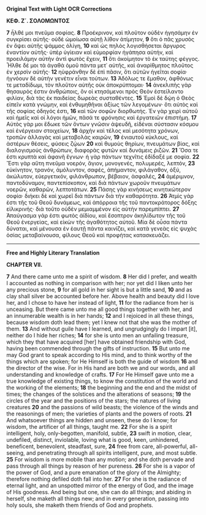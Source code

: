 **Original Text with Light OCR Corrections**

**ΚΕΦ. Ζ´. ΣΟΛΟΜΩ͂ΝΤΟΣ**

**7** ἦλθέ μοι πνεῦμα σοφίας.
**8** Προέκρινον, καὶ πλοῦτον οὐδὲν ἡγησάμην ἐν συγκρίσει αὐτῆς· οὐδὲ ὡμοίωσα αὐτῇ λίθον ἀτίμητον,
**9** ὅτι ὁ πᾶς χρυσὸς ἐν ὄψει αὐτῆς ψάμμος ὀλίγη,
**10** καὶ ὡς πηλὸς λογισθήσεται ἄργυρος ἐναντίον αὐτῆς· ὑπὲρ ὑγίειαν καὶ εὐμορφίαν ἠγάπησα αὐτήν, καὶ προειλάμην αὐτὴν ἀντὶ φωτὸς ἔχειν,
**11** ὅτι ἀκοίμητον τὸ ἐκ ταύτης φέγγος. Ἦλθε δέ μοι τὰ ἀγαθὰ ὁμοῦ πάντα μετ᾿ αὐτῆς, καὶ ἀναρίθμητος πλοῦτος ἐν χερσὶν αὐτῆς·
**12** ηὐφράνθην δὲ ἐπὶ πᾶσιν, ὅτι αὐτῶν ἡγεῖται σοφία· ἠγνόουν δὲ αὐτὴν γενέτιν εἶναι τούτων.
**13** Ἀδόλως τε ἔμαθον, ἀφθόνως τε μεταδίδωμι, τὸν πλοῦτον αὐτῆς οὐκ ἀποκρύπτομαι·
**14** ἀνεκλιπὴς γὰρ θησαυρὸς ἐστιν ἀνθρώποις, ὃν οἱ κτησάμενοι πρὸς Θεὸν ἐστείλαντο φιλίαν, διὰ τὰς ἐκ παιδείας δωρεὰς συσταθέντες.
**15** Ἐμοὶ δὲ δῴη ὁ Θεὸς εἰπεῖν κατὰ γνώμην, καὶ ἐνθυμηθῆναι ἀξίως τῶν λεγομένων· ὅτι αὐτὸς καὶ τῆς σοφίας ὁδηγός ἐστι,
**16** καὶ τῶν σοφῶν διορθωτής. Ἐν γὰρ χειρὶ αὐτοῦ καὶ ἡμεῖς καὶ οἱ λόγοι ἡμῶν, πᾶσά τε φρόνησις καὶ ἐργατειῶν ἐπιστήμη.
**17** Αὐτὸς γὰρ μοι ἔδωκε τῶν ὄντων γνῶσιν ἀψευδῆ, εἰδέναι σύστασιν κόσμου καὶ ἐνέργειαν στοιχείων,
**18** ἀρχὴν καὶ τέλος καὶ μεσότητα χρόνων, τροπῶν ἀλλαγὰς καὶ μεταβολὰς καιρῶν,
**19** ἐνιαυτοῦ κύκλους, καὶ ἀστέρων θέσεις, φύσεις ζῴων
**20** καὶ θυμοὺς θηρίων, πνευμάτων βίας, καὶ διαλογισμούς ἀνθρώπων, διαφορὰς φυτῶν καὶ δυνάμεις ῥιζῶν.
**21** Ὅσα τε ἐστι κρυπτὰ καὶ ἀφανῆ ἔγνων· ἡ γὰρ πάντων τεχνῖτις ἐδίδαξέ με σοφία.
**22** Ἔστι γὰρ αὕτη πνεῦμα νοερόν, ἅγιον, μονογενές, πολυμερές, λεπτόν,
**23** εὐκίνητον, τρανόν, ἀμόλυντον, σαφές, ἀπήμαντον, φιλάγαθον, ὀξύ, ἀκώλυτον, εὐεργετικόν, φιλάνθρωπον, βέβαιον, ἀσφαλές,
**24** ἀμέριμνον, παντοδύναμον, παντεπίσκοπον, καὶ διὰ πάντων χωροῦν πνευμάτων νοερῶν, καθαρῶν, λεπτοτάτων.
**25** Πάσης γὰρ κινήσεως κινητικώτερον σοφία· διήκει δὲ καὶ χωρεῖ διὰ πάντων διὰ τὴν καθαρότητα.
**26** Ἀτμὶς γάρ ἐστι τῆς τοῦ Θεοῦ δυνάμεως, καὶ ἀπόρροια τῆς τοῦ παντοκράτορος δόξης εἰλικρινής· διὰ τοῦτο οὐδὲν μεμιαμμένον εἰς αὐτὴν παρεμπίπτει.
**27** Ἀπαύγασμα γάρ ἐστι φωτὸς ἀϊδίου, καὶ ἔσοπτρον ἀκηλίδωτον τῆς τοῦ Θεοῦ ἐνεργείας, καὶ εἰκὼν τῆς ἀγαθότητος αὐτοῦ. Μία δὲ οὖσα πάντα δύναται, καὶ μένουσα ἐν ἑαυτῇ πάντα καινίζει, καὶ κατὰ γενεὰς εἰς ψυχὰς ὁσίας μεταβαίνουσα, φίλους Θεοῦ καὶ προφήτας κατασκευάζει.

---

**Free and Highly Literary Translation**

**CHAPTER VII.**

**7** And there came unto me a spirit of wisdom.
**8** Her did I prefer, and wealth I accounted as nothing in comparison with her; nor yet did I liken unto her any precious stone,
**9** for all gold in her sight is but a little sand,
**10** and as clay shall silver be accounted before her. Above health and beauty did I love her, and I chose to have her instead of light,
**11** for the radiance from her is unceasing. But there came unto me all good things together with her, and an innumerable wealth is in her hands;
**12** and I rejoiced in all these things, because wisdom doth lead them; yet I knew not that she was the mother of them.
**13** And without guile have I learned, and ungrudgingly do I impart [it], neither do I hide her riches;
**14** for she is unto men an unfailing treasure, which they that have acquired [her] have obtained friendship with God, having been commended through the gifts of instruction.
**15** But unto me may God grant to speak according to His mind, and to think worthy of the things which are spoken; for He Himself is both the guide of wisdom
**16** and the director of the wise. For in His hand are both we and our words, and all understanding and knowledge of crafts.
**17** For He Himself gave unto me a true knowledge of existing things, to know the constitution of the world and the working of the elements;
**18** the beginning and the end and the midst of times; the changes of the solstices and the alterations of seasons;
**19** the circles of the year and the positions of the stars; the natures of living creatures
**20** and the passions of wild beasts; the violence of the winds and the reasonings of men; the varieties of plants and the powers of roots.
**21** And whatsoever things are hidden and unseen, these do I know; for wisdom, the artificer of all things, taught me.
**22** For she is a spirit intelligent, holy, only-begotten, manifold, subtle,
**23** swift in motion, clear, undefiled, distinct, inviolable, loving what is good, keen, unhindered, beneficent, benevolent, steadfast, sure,
**24** free from care, all-powerful, all-seeing, and penetrating through all spirits intelligent, pure, and most subtle.
**25** For wisdom is more mobile than any motion; and she doth pervade and pass through all things by reason of her pureness.
**26** For she is a vapor of the power of God, and a pure emanation of the glory of the Almighty; therefore nothing defiled doth fall into her.
**27** For she is the radiance of eternal light, and an unspotted mirror of the energy of God, and the image of His goodness. And being but one, she can do all things; and abiding in herself, she maketh all things new; and in every generation, passing into holy souls, she maketh them friends of God and prophets.
